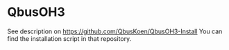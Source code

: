 # QbusOH3

See description on https://github.com/QbusKoen/QbusOH3-Install
You can find the installation script in that repository.
